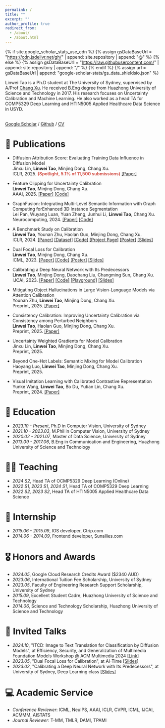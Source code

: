 ```yaml
---
permalink: /
title: ""
excerpt: ""
author_profile: true
redirect_from: 
  - /about/
  - /about.html
---
```


{% if site.google_scholar_stats_use_cdn %}
{% assign gsDataBaseUrl = "https://cdn.jsdelivr.net/gh/" | append: site.repository | append: "@" %}
{% else %}
{% assign gsDataBaseUrl = "https://raw.githubusercontent.com/" | append: site.repository | append: "/" %}
{% endif %}
{% assign url = gsDataBaseUrl | append: "google-scholar-stats/gs_data_shieldsio.json" %}

<span class='anchor' id='about-me'></span>

Linwei Tao is a Ph.D student at The University of Sydney, supervised by A/Prof <a href="http://changxu.xyz/">Chang Xu</a>. He received B.Eng degree from Huazhong University of Science and Technology in 2017. His research focuses on Uncertainty Calibration and Machine Learning. He also worked as a head TA for COMP5329 Deep Learning and HTIN5005 Applied Healthcare Data Science in USYD.

<br>
<a href="https://scholar.google.com.au/citations?user=GeNHmf4AAAAJ&hl=en">Google Scholar</a> / <a href="https://github.com/Linwei94">Github</a> / <a href="/assets/Resume.pdf" target="_blank">CV</a>

<span class='anchor' id='publications'></span>
# 📝 Publications 

- Diffusion Attribution Score: Evaluating Training Data Influence in Diffusion Model  
  Jinxu Lin, **Linwei Tao**, Minjing Dong, Chang Xu.  
  ICLR, 2025.  <strong style="color:#d4534a">(Spotlight, 5.1% of 11,500 submissions)</strong> [[Paper]](https://arxiv.org/pdf/2410.18639)

- Feature Clipping for Uncertainty Calibration  
  **Linwei Tao**, Minjing Dong, Chang Xu.  
  AAAI, 2025.
  [[Paper]](https://arxiv.org/pdf/2410.19796)
  [[Code]](https://github.com/Linwei94/AAAI2025-FeatureClipping.git)

- GraphFusion: Integrating Multi-Level Semantic Information with Graph Computing forEnhanced 3D Instance Segmentation  
  Lei Pan, Wuyang Luan, Yuan Zheng, Junhui Li, **Linwei Tao**, Chang Xu.  
  Neurocomputing, 2024.
  [[Paper]](https://www.sciencedirect.com/science/article/pii/S0925231224010580?via%3Dihub)
  [[Code]](https://github.com/3171228612/GraphFusion)

- A Benchmark Study on Calibration  
  **Linwei Tao**, Younan Zhu, Haolan Guo, Minjing Dong, Chang Xu.  
  ICLR, 2024.
[[Paper]](https://openreview.net/pdf?id=GzNhzX9kVa)
[[Dataset]](https://github.com/Linwei94/calibration-study)
[[Code]](https://github.com/Linwei94/calibration-study/tree/main/plotting)
[[Project Page]](https://www.taolinwei.com/calibration-study/)
[[Poster]](https://iclr.cc/media/PosterPDFs/ICLR%202024/19011.png?t=1713511392.4471395)
[[Slides]](https://docs.google.com/presentation/d/1v7P53fuvA5Fx5k2pP9XoRxlI046btK8L/edit?usp=share_link&ouid=106551419724531857245&rtpof=true&sd=true)

- Dual Focal Loss for Calibration  
  **Linwei Tao**, Minjing Dong, Chang Xu.  
  ICML, 2023.
[[Paper]](https://proceedings.mlr.press/v202/tao23a/tao23a.pdf)
[[Code]](https://github.com/Linwei94/DualFocalLoss)
[[Poster]](https://icml.cc/media/PosterPDFs/ICML%202023/24955.png?t=1687073089.4563115)
[[Slides]](https://drive.google.com/file/d/1ciWg70O3JSmUKU9wyMHANFL8Pfnx-HIP/view?usp=share_link)

- Calibrating a Deep Neural Network with Its Predecessors  
  **Linwei Tao**, Minjing Dong, Daochang Liu, Changming Sun, Chang Xu.  
  IJCAI, 2023.
[[Paper]](https://www.ijcai.org/proceedings/2023/0475.pdf)
[[Code]](https://github.com/Linwei94/PCS)
[[Playground]](https://colab.research.google.com/drive/1TjwzG962eyOF51zzqlWLwv3Wq-lgMHZM?usp=sharing)
[[Slides]](https://drive.google.com/file/d/1b_KyAVqdTd8Tx548_XI9PdaFh-A6vOWJ/view?usp=share_link)

- Mitigating Object Hallucinations in Large Vision-Language Models via Attention Calibration  
  Younan Zhu, **Linwei Tao**, Minjing Dong, Chang Xu.  
  Preprint, 2025. [[Paper]](https://arxiv.org/pdf/2502.01969)

- Consistency Calibration: Improving Uncertainty Calibration via Consistency among Perturbed Neighbors  
  **Linwei Tao**, Haolan Guo, Minjing Dong, Chang Xu.  
  Preprint, 2025. [[Paper]](https://arxiv.org/pdf/2410.12295)

- Uncertainty Weighted Gradients for Model Calibration  
  Jinxu Lin, **Linwei Tao**, Minjing Dong, Chang Xu.  
  Preprint, 2025. 

- Beyond One-Hot Labels: Semantic Mixing for Model Calibration  
  Haoyang Luo, **Linwei Tao**, Minjing Dong, Chang Xu.  
  Preprint, 2025. 

- Visual Imitation Learning with Calibrated Contrastive Representation  
  Yunke Wang, **Linwei Tao**, Bo Du, Yutian Lin, Chang Xu.  
  Preprint, 2024. [[Paper]](https://arxiv.org/pdf/2401.11396.pdf)





<span class='anchor' id='educations'></span>
# 📖 Education

- *2023.10 - Present*, Ph.D in Computer Vision, University of Sydney
- *2021.10 - 2023.03*, M.Phil in Computer Vision, University of Sydney
- *2020.02 - 2021.07*, Master of Data Science, University of Sydney
- *2013.09 - 2017.06*, B.Eng in Communication and Engineering, Huazhong University of Science and Technology

<span class='anchor' id='teaching'></span>
# 🧑‍🏫 Teaching
- *2024 S2*, Head TA of OCMP5329 Deep Learning (Online)
- *2022 S1, 2023 S1, 2024 S1*, Head TA of COMP5329 Deep Learning
- *2022 S2, 2023 S2*, Head TA of HTIN5005 Applied Healthcare Data Science

<span class='anchor' id='internship'></span>
# 💼 Internship

- *2015.06 - 2015.09*, IOS developer, Ctrip.com
- *2014.06 - 2014.09*, Frontend developer, Sunallies.com

<span class='anchor' id='honors-awards'></span>
# 🎖 Honors and Awards

- *2024.05*, Google Cloud Research Credits Award ($2340 AUD)
- *2023.06*, International Tuition Fee Scholarship, University of Sydney 
- *2023.05*, Faculty of Engineering Research Support Scholarship, University of Sydney 
- *2015.09*, Excellent Student Cadre, Huazhong University of Science and Technology
- *2014.06*, Science and Technology Scholarship, Huazhong University of Science and Technology

<span class='anchor' id='invited-talks'></span>
# 💬 Invited Talks

- *2024.10*, "ITCD: Image to Text Translation for Classification by Diffusion Models", at Efficiency, Security, and Generalization of Multimedia Foundation Models Workshop @ ACM Multimedia 2024 [[Link]](https://esgmfm.site)
- *2023.05*, "Dual Focal Loss for Calibration", at AI-Time [[Slides]](https://drive.google.com/file/d/1M9tilEwUivW6cQXsy63O21jmIISugAtk/view?usp=share_link)
- *2023.02*, "Calibrating a Deep Neural Network with Its Predecessors", at University of Sydney, Deep Learning class [[Slides]](https://drive.google.com/file/d/1b_KyAVqdTd8Tx548_XI9PdaFh-A6vOWJ/view?usp=share_link)

<span class='anchor' id='academic-service'></span>
# 💻 Academic Service

- *Conference Reviewer*: ICML, NeuIPS, AAAI, ICLR, CVPR, ICML, IJCAI, ACMMM, AISTATS
- *Journal Reviewer*: T-MM, TMLR, DAMI, TPAMI

<!--- 
<span class='anchor' id='my-cats'></span>
# 🐱 My Cats

<img src="/images/water.jpg" width="300"><br>
<img src="/images/melon.jpg" width="300"><br>
<img src="/images/juice.jpg" width="300"><br>
 --->
